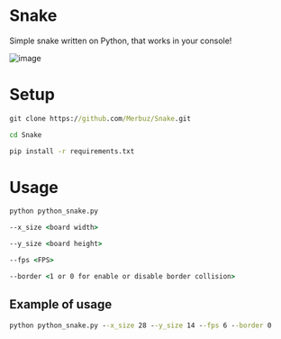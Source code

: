 # Snake
Simple snake written on Python, that works in your console!

![image](https://github.com/user-attachments/assets/46caf52c-5d94-4a03-ba24-a82737f56d61)

# Setup

```cmd
git clone https://github.com/Merbuz/Snake.git
```

```cmd
cd Snake
```

```cmd
pip install -r requirements.txt
```

# Usage


```cmd
python python_snake.py

--x_size <board width>

--y_size <board height>

--fps <FPS>

--border <1 or 0 for enable or disable border collision>
```

## Example of usage

```cmd
python python_snake.py --x_size 28 --y_size 14 --fps 6 --border 0
```
